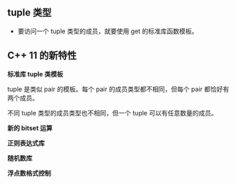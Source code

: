 ## tuple 类型

* 要访问一个 tuple 类型的成员，就要使用 get 的标准库函数模板。


## C++ 11 的新特性

**标准库 tuple 类模板**

tuple 是类似 pair 的模板。每个 pair 的成员类型都不相同，但每个 pair 都恰好有两个成员。

不同 tuple 类型的成员类型也不相同，但一个 tuple 可以有任意数量的成员。


**新的 bitset 运算**

**正则表达式库**

**随机数库**

**浮点数格式控制**
